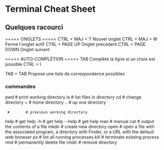 # Terminal Cheat Sheet

## Quelques racourci
===== ONGLETS =====
CTRL + MAJ + T		Nouvel onglet
CTRL + MAJ + W		Ferme l'onglet actif
CTRL + PAGE UP		Onglet précédent
CTRL + PAGE DOWN	Onglet suivant

===== AUTO-COMPLÉTION =====
TAB					Complète la ligne si un choix est possible
CTRL + I

TAB + TAB				Propose une liste de correspondance possibles



### commandes

pwd         # print working directory
ls          # list files in directory
cd          # change directory
~           # home directory
..          # up one directory
-           # previous working directory
help        # get help
-h          # get help
--help      # get help
man         # manual
cat         # output the contents of a file
mkdir       # create new directory
open        # open a file with the associated program, a directory with Finder, or a URL with the default web browser
ps          # list all running processes
kill        # terminate existing process
rmd         # permanently delete file
rmdir # remove directory
